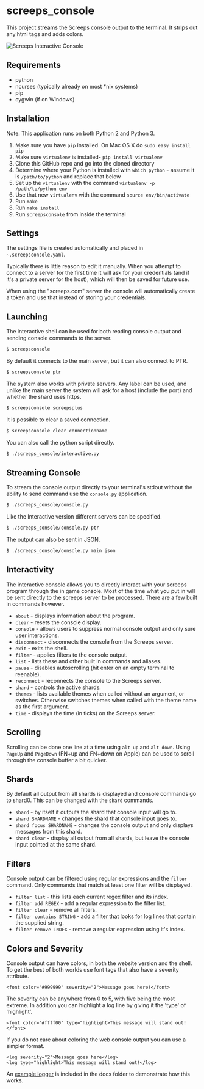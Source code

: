 # screeps_console

This project streams the Screeps console output to the terminal. It strips out
any html tags and adds colors.

![Screeps Interactive Console](docs/screenshot.png?raw=true "Screeps Interactive Console")


## Requirements

* python
* ncurses (typically already on most \*nix systems)
* pip
* cygwin (if on Windows)


## Installation

Note: This application runs on both Python 2 and Python 3.

1. Make sure you have `pip` installed. On Mac OS X do `sudo easy_install pip`
1. Make sure `virtualenv` is installed- `pip install virtualenv`
1. Clone this GitHub repo and go into the cloned directory
1. Determine where your Python is installed with `which python` - assume it is `/path/to/python` and replace that below
1. Set up the `virtualenv` with the command `virtualenv -p /path/to/python env`
1. Use that new `virtualenv` with the command `source env/bin/activate`
1. Run `make`
1. Run `make install`
1. Run `screepsconsole` from inside the terminal


## Settings

The settings file is created automatically and placed in `~.screepsconsole.yaml`.

Typically there is little reason to edit it manually. When you attempt to connect
to a server for the first time it will ask for your credentials (and if it's a
private server for the host), which will then be saved for future use.

When using the "screeps.com" server the console will automatically create a
token and use that instead of storing your credentials.

## Launching

The interactive shell can be used for both reading console output and sending
console commands to the server.

```bash
$ screepsconsole
```

By default it connects to the main server, but it can also connect to PTR.

```bash
$ screepsconsole ptr
```

The system also works with private servers. Any label can be used, and unlike
the main server the system will ask for a host (include the port) and whether
the shard uses https.

```bash
$ screepsconsole screepsplus
```

It is possible to clear a saved connection.

```bash
$ screepsconsole clear connectionname
```

You can also call the python script directly.

```bash
$ ./screeps_console/interactive.py
```


## Streaming Console

To stream the console output directly to your terminal's stdout without the
ability to send command use the `console.py` application.

```bash
$ ./screeps_console/console.py
```

Like the Interactive version different servers can be specified.

```bash
$ ./screeps_console/console.py ptr
```

The output can also be sent in JSON.

```bash
$ ./screeps_console/console.py main json
```


## Interactivity

The interactive console allows you to directly interact with your screeps
program through the in game console. Most of the time what you put in will be
sent directly to the screeps server to be processed. There are a few built in
commands however.

* `about` - displays information about the program.
* `clear` - resets the console display.
* `console` - allows users to suppress normal console output and only sure user interactions.
* `disconnect` - disconnects the console from the Screeps server.
* `exit` - exits the shell.
* `filter` - applies filters to the console output.
* `list` - lists these and other built in commands and aliases.
* `pause` - disables autoscrolling (hit enter on an empty terminal to reenable).
* `reconnect` - reconnects the console to the Screeps server.
* `shard` - controls the active shards.
* `themes` - lists available themes when called without an argument, or switches.
  Otherwise switches themes when called with the theme name as the first
  argument.
* `time` - displays the time (in ticks) on the Screeps server.


## Scrolling

Scrolling can be done one line at a time using `alt up` and `alt down`. Using
`PageUp` and `PageDown` (FN+up and FN+down on Apple) can be used to scroll
through the console buffer a bit quicker.

## Shards

By default all output from all shards is displayed and console commands go to
shard0. This can be changed with the `shard` commands.

* `shard` - by itself it outputs the shard that console input will go to.
* `shard SHARDNAME` - changes the shard that console input goes to.
* `shard focus SHARDNAME` - changes the console output and only displays
  messages from this shard.
* `shard clear` - display all output from all shards, but leave the console
  input pointed at the same shard.


## Filters

Console output can be filtered using regular expressions and the `filter`
command. Only commands that match at least one filter will be displayed.

* `filter list` - this lists each current regex filter and its index.
* `filter add REGEX` - add a regular expression to the filter list.
* `filter clear` - remove all filters.
* `filter contains STRING` - add a filter that looks for log lines that contain
  the supplied string.
* `filter remove INDEX` - remove a regular expression using it's index.


## Colors and Severity

Console output can have colors, in both the website version and the shell. To
get the best of both worlds use font tags that also have a severity attribute.

```
<font color="#999999" severity="2">Message goes here!</font>
```

The severity can be anywhere from 0 to 5, with five being the most extreme. In
addition you can highlight a log line by giving it the 'type' of 'highlight'.

```
<font color="#ffff00" type="highlight>This message will stand out!</font>
```

If you do not care about coloring the web console output you can use a simpler
format.

```
<log severity="2">Message goes here</log>
<log type="highlight>This message will stand out!</log>
```

An [example logger](docs/ExampleLogger.js) is included in the docs folder to
demonstrate how this works.
